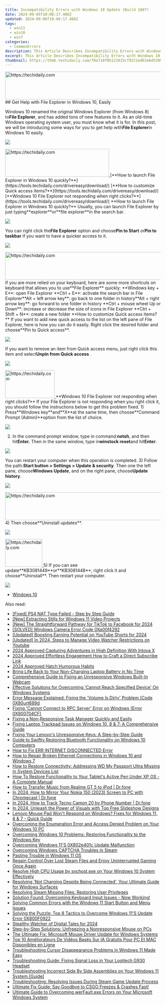 ```yaml
---
title: Incompatibility Errors with Windows 10 Update (Build 1607)
date: 2024-09-05T10:08:17.486Z
updated: 2024-09-06T10:08:17.486Z
tags:
  - win11
  - win10
  - win7
categories:
  - CommonErrors
description: This Article Describes Incompatibility Errors with Windows 10 Update (Build 1607)
excerpt: This Article Describes Incompatibility Errors with Windows 10 Update (Build 1607)
thumbnail: https://thmb.techidaily.com/f0a710f8b121815cf9221ed63e6d5399bb71fd342dd8940addf1aa95c2adb631.jpg
---
```


<!-- affiliate ads begin -->
<a href="https://ephamedtechinc.pxf.io/c/5597632/2137210/26400" target="_top" id="2137210">
  <img src="//a.impactradius-go.com/display-ad/26400-2137210" border="0" alt="https://techidaily.com" width="728" height="90"/>
</a>
<img height="0" width="0" src="https://ephamedtechinc.pxf.io/i/5597632/2137210/26400" style="position:absolute;visibility:hidden;" border="0" />
<!-- affiliate ads end -->
## Get Help with File Explorer in Windows 10, Easily

Windows 10 renamed the original Windows Explorer (from Windows 8) to**File Explorer**, and has added tons of new features to it. As an old-time Windows operating system user, you must know what it is for. In this post, we will be introducing some ways for you to get help with**File Explorer**in Windows 10 easily.

![](https://images.drivereasy.com/wp-content/uploads/2016/12/file-explorer-in-window-s10.jpg)

<!-- affiliate ads begin -->
<a href="https://aligracehair.sjv.io/c/5597632/2135372/19272" target="_top" id="2135372">
  <img src="//a.impactradius-go.com/display-ad/19272-2135372" border="0" alt="https://techidaily.com" width="336" height="90"/>
</a>
<img height="0" width="0" src="https://aligracehair.sjv.io/i/5597632/2135372/19272" style="position:absolute;visibility:hidden;" border="0" />
<!-- affiliate ads end -->
[**How to launch File Explorer in Windows 10 quickly?**](https://tools.techidaily.com/drivereasy/download/) [**How to customize Quick access items?**](https://tools.techidaily.com/drivereasy/download/) [**Windows 10 File Explorer not responding when right clicks?**](https://tools.techidaily.com/drivereasy/download/)   **How to launch File Explorer in Windows 10 quickly?** Usually, you can launch File Explorer by just typing**explorer**or**file explorer**in the search bar.

![](https://images.drivereasy.com/wp-content/uploads/2016/12/img_584913472d50a-600x522.jpg)

 You can right click the**File Explorer** option and choose**Pin to Start** or**Pin to taskbar** if you want to have a quicker access to it.

![](https://images.drivereasy.com/wp-content/uploads/2016/12/img_584913edbf2bf.jpg)

<!-- affiliate ads begin -->
<a href="https://appsumo.8odi.net/c/5597632/2130871/7443" target="_top" id="2130871">
  <img src="//a.impactradius-go.com/display-ad/7443-2130871" border="0" alt="https://techidaily.com" width="728" height="90"/>
</a>
<img height="0" width="0" src="https://appsumo.8odi.net/i/5597632/2130871/7443" style="position:absolute;visibility:hidden;" border="0" />
<!-- affiliate ads end -->
 If you are more relied on your keyboard, here are some more shortcuts on keyboard that allows you to use**File Explorer** quickly: **Windows key + E**: open File Explorer **Ctrl + E**: activate the search bar in File Explorer**Alt + left arrow key**: go back to one folder in history**Alt + right arrow key**: go forward to one folder in history **Ctrl + mouse wheel Up or Down**: increase or decrease the size of icons in File Explorer **Ctrl + Shift + N**: create a new folder   **How to customize Quick access items?** If you want to add new quick access to the list on the left pane of File Explorer, here is how you can do it easily. Right click the desired folder and choose**Pin to Quick access**.

![](https://images.drivereasy.com/wp-content/uploads/2016/12/pin-to-quick-access.jpg)

 If you want to remove an item from Quick access menu, just right click this item and select**Unpin from Quick access** .

![](https://images.drivereasy.com/wp-content/uploads/2016/12/unpin-from-quick-access.jpg)

<!-- affiliate ads begin -->
<a href="https://aligracehair.sjv.io/c/5597632/2115942/19272" target="_top" id="2115942">
  <img src="//a.impactradius-go.com/display-ad/19272-2115942" border="0" alt="https://techidaily.com" width="160" height="90"/>
</a>
<img height="0" width="0" src="https://aligracehair.sjv.io/i/5597632/2115942/19272" style="position:absolute;visibility:hidden;" border="0" />
<!-- affiliate ads end -->
 **Windows 10 File Explorer not responding when right clicks?** If your File Explorer is not responding when you right click it, you should follow the instructions below to get this problem fixed. 1) Press**Windows key**and**X**at the same time, then choose**Command Prompt (Admin)**option from the list of choice.

![](https://images.drivereasy.com/wp-content/uploads/2016/12/img_58491b710eb2d.png)

2) In the command prompt window, type in command:**netsh**, and then hit**Enter.** Then in the same window, type in**winstock reset**and hit**Enter**.

![](https://images.drivereasy.com/wp-content/uploads/2016/12/img_58491c14e6750.jpg)

You can restart your computer when this operation is completed. 3) Follow the path:**Start button > Settings > Update & security**. Then one the left pane, choose**Windows Update**, and on the right pane, choose**Update history**.

![](https://images.drivereasy.com/wp-content/uploads/2016/12/img_58491d95611c0-600x476.jpg)

<!-- affiliate ads begin -->
<a href="https://unicoeye.pxf.io/c/5597632/2134234/18498" target="_top" id="2134234">
  <img src="//a.impactradius-go.com/display-ad/18498-2134234" border="0" alt="https://techidaily.com" width="728" height="90"/>
</a>
<img height="0" width="0" src="https://unicoeye.pxf.io/i/5597632/2134234/18498" style="position:absolute;visibility:hidden;" border="0" />
<!-- affiliate ads end -->
4) Then choose**Uninstall updates**.

![](https://images.drivereasy.com/wp-content/uploads/2016/12/img_58491d7901b10-600x462.jpg)

<!-- affiliate ads begin -->
<a href="https://aligracehair.sjv.io/c/5597632/2115910/19272" target="_top" id="2115910">
  <img src="//a.impactradius-go.com/display-ad/19272-2115910" border="0" alt="https://techidaily.com" width="120" height="90"/>
</a>
<img height="0" width="0" src="https://aligracehair.sjv.io/i/5597632/2115910/19272" style="position:absolute;visibility:hidden;" border="0" />
<!-- affiliate ads end -->
5) If you can see update**KB3081449**or**KB3081448**, right click it and choose**Uninstall**. Then restart your computer.

![](https://images.drivereasy.com/wp-content/uploads/2016/12/img_58491df2251f5-600x330.jpg)

* [Windows 10](https://tools.techidaily.com/drivereasy/download/)

<ins class="adsbygoogle"
     style="display:block"
     data-ad-format="autorelaxed"
     data-ad-client="ca-pub-7571918770474297"
     data-ad-slot="1223367746"></ins>



<ins class="adsbygoogle"
     style="display:block"
     data-ad-client="ca-pub-7571918770474297"
     data-ad-slot="8358498916"
     data-ad-format="auto"
     data-full-width-responsive="true"></ins>

<span class="atpl-alsoreadstyle">Also read:</span>
<div><ul>
<li><a href="https://win-howtos.techidaily.com/1723209993082-fixed-ps4-nat-type-failed-step-by-step-guide/"><u>[Fixed] PS4 NAT Type Failed - Step by Step Guide</u></a></li>
<li><a href="https://fox-blue.techidaily.com/new-extracting-stills-for-windows-11-video-projects/"><u>[New] Extracting Stills for Windows 11 Video Projects</u></a></li>
<li><a href="https://facebook-clips.techidaily.com/new-the-straightforward-pathway-for-tiktok-to-facebook-for-2024/"><u>[New] The Straightforward Pathway for TikTok to Facebook for 2024</u></a></li>
<li><a href="https://win-howtos.techidaily.com/solved-windows-camera-error-code-0xa00f4292/"><u>[SOLVED] Windows Camera Error Code 0Xa00f4292</u></a></li>
<li><a href="https://facebook-video-share.techidaily.com/updated-boosting-earning-potential-on-youtube-shorts-for-2024/"><u>[Updated] Boosting Earning Potential on YouTube Shorts for 2024</u></a></li>
<li><a href="https://youtube-sure.techidaily.com/ed-in-2024-steps-to-manage-video-watcher-restrictions-on-youtube/"><u>[Updated] In 2024, Steps to Manage Video Watcher Restrictions on Youtube</u></a></li>
<li><a href="https://fox-friendly.techidaily.com/2024-approved-capturing-adventures-in-high-definition-with-intova-x/"><u>2024 Approved  Capturing Adventures in High Definition With Intova X</u></a></li>
<li><a href="https://youtube-blog.techidaily.com/approved-effortless-engagement-how-to-craft-a-direct-subscribe-link/"><u>2024 Approved  Effortless Engagement  How to Craft a Direct Subscribe Link</u></a></li>
<li><a href="https://some-techniques.techidaily.com/2024-approved-hatch-humorous-habits/"><u>2024 Approved  Hatch Humorous Habits</u></a></li>
<li><a href="https://win-howtos.techidaily.com/bring-life-back-to-your-non-charging-laptop-battery-in-no-time/"><u>Bring Life Back to Your Non-Charging Laptop Battery in No Time</u></a></li>
<li><a href="https://win-howtos.techidaily.com/comprehensive-guide-to-fixing-an-unresponsive-windows-built-in-webcam/"><u>Comprehensive Guide to Fixing an Unresponsive Windows Built-In Webcam</u></a></li>
<li><a href="https://win-howtos.techidaily.com/effective-solutions-for-overcoming-cannot-reach-specified-device-on-windows-systems/"><u>Effective Solutions for Overcoming 'Cannot Reach Specified Device' On Windows Systems</u></a></li>
<li><a href="https://win-howtos.techidaily.com/error-message-explained-fixing-the-volume-is-dirty-problem-code-0x80urt689d/"><u>Error Message Explained: Fixing the 'Volume Is Dirty' Problem (Code 0X80urt689d</u></a></li>
<li><a href="https://win-howtos.techidaily.com/fixing-cannot-connect-to-rpc-server-error-on-windows-error-0x800704cf/"><u>Fixing 'Cannot Connect to RPC Server' Error on Windows (Error 0X800704CF)</u></a></li>
<li><a href="https://win-howtos.techidaily.com/fixing-a-non-responsive-task-manager-quickly-and-easily/"><u>Fixing a Non-Responsive Task Manager Quickly and Easily</u></a></li>
<li><a href="https://win-howtos.techidaily.com/fixing-laptop-trackpad-issues-on-windows-10-8-and-7-a-comprehensive-guide/"><u>Fixing Laptop Trackpad Issues on Windows 10, 8 & 7: A Comprehensive Guide</u></a></li>
<li><a href="https://win-howtos.techidaily.com/fixing-your-lenovos-unresponsive-keys-a-step-by-step-guide/"><u>Fixing Your Lenovo's Unresponsive Keys: A Step-by-Step Guide</u></a></li>
<li><a href="https://win-howtos.techidaily.com/guide-to-swiftly-restoring-bluetooth-functionality-on-windows-10-computers/"><u>Guide to Swiftly Restoring Bluetooth Functionality on Windows 10 Computers</u></a></li>
<li><a href="https://win-howtos.techidaily.com/how-to-fix-err-internet-disconnected-error/"><u>How to Fix ERR INTERNET DISCONNECTED Error</u></a></li>
<li><a href="https://win-howtos.techidaily.com/how-to-repair-broken-ethernet-connections-in-windows-10-and-windows-7/"><u>How to Repair Broken Ethernet Connections in Windows 10 and Windows 7</u></a></li>
<li><a href="https://win-howtos.techidaily.com/how-to-restore-connectivity-addressing-wd-my-passport-ultra-missing-in-system-devices-list/"><u>How to Restore Connectivity: Addressing WD My Passport Ultra Missing in System Devices List</u></a></li>
<li><a href="https://win-howtos.techidaily.com/how-to-restore-functionality-to-your-tablets-active-pen-under-xp-os-a-complete-manual/"><u>How To Restore Functionality to Your Tablet's Active Pen Under XP OS - A Complete Manual</u></a></li>
<li><a href="https://android-transfer.techidaily.com/how-to-transfer-music-from-realme-gt-5-to-ipod-drfone-by-drfone-transfer-from-android-transfer-from-android/"><u>How to Transfer Music from Realme GT 5 to iPod | Dr.fone</u></a></li>
<li><a href="https://screen-mirror.techidaily.com/in-2024-how-to-mirror-your-nokia-150-2023-screen-to-pc-with-chromecast-drfone-by-drfone-android/"><u>In 2024, How to Mirror Your Nokia 150 (2023) Screen to PC with Chromecast | Dr.fone</u></a></li>
<li><a href="https://android-location-track.techidaily.com/in-2024-how-to-track-tecno-camon-20-by-phone-number-drfone-by-drfone-virtual-android/"><u>In 2024, How to Track Tecno Camon 20 by Phone Number | Dr.fone</u></a></li>
<li><a href="https://some-guidance.techidaily.com/in-2024-unleash-the-power-of-visuals-with-top-free-slideshow-designs/"><u>In 2024, Unleash the Power of Visuals with Top Free Slideshow Designs</u></a></li>
<li><a href="https://win-howtos.techidaily.com/lenovo-mouse-pad-wont-respond-on-windows-fixes-for-windows-11-8-and-7-quick-guide/"><u>Lenovo Mouse Pad Won't Respond on Windows? Fixes for Windows 11, 8 & 7 - Quick Guide</u></a></li>
<li><a href="https://win-howtos.techidaily.com/overcoming-the-enumeration-error-and-access-denied-problem-on-your-windows-10-pc/"><u>Overcoming the Enumeration Error and Access Denied Problem on Your Windows 10 PC</u></a></li>
<li><a href="https://win-howtos.techidaily.com/overcoming-windows-10-problems-restoring-functionality-to-the-windows-key/"><u>Overcoming Windows 10 Problems: Restoring Functionality to the Windows Key</u></a></li>
<li><a href="https://win-howtos.techidaily.com/overcoming-windows-11s-0x802e401c-update-malfunction/"><u>Overcoming Windows 11'S 0X802e401c Update Malfunction</u></a></li>
<li><a href="https://win11-tips.techidaily.com/overcoming-windows-captcha-troubles-in-steam/"><u>Overcoming Windows CAPTCHA Troubles in Steam</u></a></li>
<li><a href="https://win-howtos.techidaily.com/pasting-trouble-in-windows-11-os/"><u>Pasting Trouble in Windows 11 OS</u></a></li>
<li><a href="https://win-howtos.techidaily.com/regain-control-over-lost-steam-files-and-enjoy-uninterrupted-gaming-once-again/"><u>Regain Control Over Lost Steam Files and Enjoy Uninterrupted Gaming Once Again</u></a></li>
<li><a href="https://win-howtos.techidaily.com/resolve-high-cpu-usage-by-svchostexe-on-your-windows-10-system-effectively/"><u>Resolve High CPU Usage by svchost.exe on Your Windows 10 System Effectively</u></a></li>
<li><a href="https://win-howtos.techidaily.com/resolving-not-charging-despite-being-connected-your-ultimate-guide-for-windows-surfaces/"><u>Resolving 'Not Charging Despite Being Connected', Your Ultimate Guide for Windows Surfaces</u></a></li>
<li><a href="https://win-howtos.techidaily.com/resolving-steam-missing-files-restoring-user-privileges/"><u>Resolving Steam Missing Files: Restoring User Privileges</u></a></li>
<li><a href="https://win-howtos.techidaily.com/1723210334850-solution-found-overcoming-keyboard-input-issues-now-working/"><u>Solution Found: Overcoming Keyboard Input Issues - Now Working!</u></a></li>
<li><a href="https://win-howtos.techidaily.com/solving-common-errors-with-the-windows-11-start-button-and-menu-issues/"><u>Solving Common Errors with the Windows 11 Start Button and Menu Issues</u></a></li>
<li><a href="https://win-howtos.techidaily.com/solving-the-puzzle-top-8-tactics-to-overcome-windows-11s-update-error-0x800f0922/"><u>Solving the Puzzle: Top 8 Tactics to Overcome Windows 11'S Update Error 0X800F0922</u></a></li>
<li><a href="https://facebook-clips.techidaily.com/stealthy-watcher-of-digital-tales-for-2024/"><u>Stealthy Watcher of Digital Tales for 2024</u></a></li>
<li><a href="https://win-howtos.techidaily.com/step-by-step-solutions-unfreezing-a-nonresponsive-mouse-on-pcs/"><u>Step-by-Step Solutions: Unfreezing a Nonresponsive Mouse on PCs</u></a></li>
<li><a href="https://win-amazing.techidaily.com/the-ultimate-fix-microsoft-mouse-driver-update-for-windows-systems/"><u>The Ultimate Fix: Microsoft Mouse Driver Update for Windows Systems</u></a></li>
<li><a href="https://discover-amazing.techidaily.com/top-10-ameliorateurs-de-videos-bases-sur-ia-gratuits-pour-pc-et-mac-disponibles-en-ligne/"><u>Top 10 Améliorateurs De Vidéos Basés Sur IA Gratuits Pour PC Et MAC Disponibles en Ligne</u></a></li>
<li><a href="https://win-howtos.techidaily.com/troubleshooting-cursor-disappearance-problems-in-windows-11-made-easy/"><u>Troubleshooting Cursor Disappearance Problems in Windows 11 Made Easy</u></a></li>
<li><a href="https://win-howtos.techidaily.com/troubleshooting-guide-fixing-signal-loss-in-your-logitech-g930-headset/"><u>Troubleshooting Guide: Fixing Signal Loss in Your Logitech G930 Headset</u></a></li>
<li><a href="https://win-howtos.techidaily.com/troubleshooting-incorrect-side-by-side-assemblies-on-your-windows-11-system-guide/"><u>Troubleshooting Incorrect Side By Side Assemblies on Your Windows 11 System [Guide]</u></a></li>
<li><a href="https://win-howtos.techidaily.com/troubleshooting-resolving-issues-during-steam-game-update-process/"><u>Troubleshooting: Resolving Issues During Steam Game Update Process</u></a></li>
<li><a href="https://win-howtos.techidaily.com/ultimate-fix-guide-say-goodbye-to-csgo-freezes-and-crashes-fast/"><u>Ultimate Fix Guide: Say Goodbye to CSGO Freezes & Crashes Fast!</u></a></li>
<li><a href="https://win-howtos.techidaily.com/ultimate-guide-to-overcoming-werfaultexe-errors-on-your-microsoft-windows-system/"><u>Ultimate Guide to Overcoming werFault.exe Errors on Your Microsoft Windows System</u></a></li>
</ul></div>
